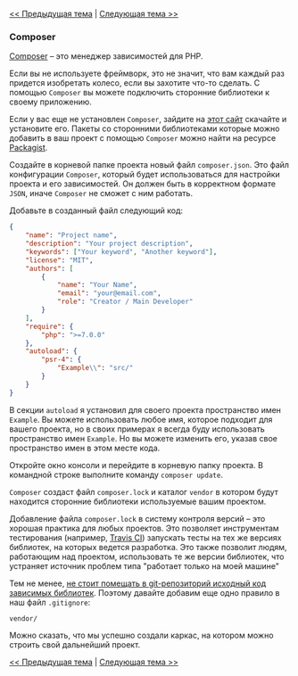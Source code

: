 [<< Предыдущая тема](01-front-controller.md) | [Следующая тема >>](03-error-handler.md)

### Composer

[Composer](https://getcomposer.org/) – это менеджер зависимостей для PHP.

Если вы не используете фреймворк, это не значит, что вам каждый раз придется изобретать колесо, если вы захотите что-то сделать. С помощью `Composer` вы можете подключить сторонние библиотеки к своему приложению.

Если у вас еще не установлен `Composer`, зайдите на [этот сайт](https://getcomposer.org/) скачайте и установите его. Пакеты со сторонними библиотеками которые можно добавить в ваш проект с помощью `Composer` можно найти на ресурсе [Packagist](https://packagist.org/).

Создайте в корневой папке проекта новый файл `composer.json`. Это файл конфигурации `Composer`, который будет использоваться для настройки проекта и его зависимостей. Он должен быть в корректном формате `JSON`, иначе `Composer` не сможет с ним работать.

Добавьте в созданный файл следующий код:

```json
{
    "name": "Project name",
    "description": "Your project description",
    "keywords": ["Your keyword", "Another keyword"],
    "license": "MIT",
    "authors": [
        {
            "name": "Your Name",
            "email": "your@email.com",
            "role": "Creator / Main Developer"
        }
    ],
    "require": {
        "php": ">=7.0.0"
    },
    "autoload": {
        "psr-4": {
            "Example\\": "src/"
        }
    }
}
```

В секции `autoload` я установил для своего проекта пространство имен `Example`. Вы можете использовать любое имя, которое подходит для вашего проекта, но в своих примерах я всегда буду использовать пространство имен `Example`. Но вы можете изменить его, указав свое пространство имен в этом месте кода.

Откройте окно консоли и перейдите в корневую папку проекта. В командной строке выполните команду `composer update`.

`Composer` создаст файл `composer.lock` и каталог `vendor` в котором будут находится сторонние библиотеки используемые вашим проектом. 

Добавление файла `composer.lock` в систему контроля версий – это хорошая практика для любых проектов. Это позволяет инструментам тестирования (например, [Travis CI](https://travis-ci.org/)) запускать тесты на тех же версиях библиотек, на которых ведется разработка. Это также позволит людям, работающим над проектом, использовать те же версии библиотек, что устраняет источник проблем типа "работает только на моей машине"

Тем не менее, [не стоит помещать в git-репозиторий исходный код зависимых библиотек](https://getcomposer.org/doc/faqs/should-i-commit-the-dependencies-in-my-vendor-directory.md). Поэтому давайте добавим еще одно правило в наш файл `.gitignore`: 

```
vendor/
```

Можно сказать, что мы успешно создали каркас, на котором можно строить свой дальнейший проект.

[<< Предыдущая тема](01-front-controller.md) | [Следующая тема >>](03-error-handler.md)
